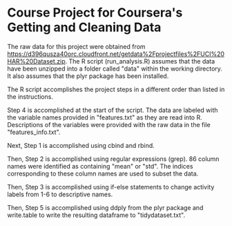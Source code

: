 Course Project for Coursera's Getting and Cleaning Data
=======

The raw data for this project were obtained from 
https://d396qusza40orc.cloudfront.net/getdata%2Fprojectfiles%2FUCI%20HAR%20Dataset.zip.
The R script (run_analysis.R) assumes that the data have been unzipped into a folder called "data" within the working directory.
It also assumes that the plyr package has been installed.

The R script accomplishes the project steps in a different order than listed in the instructions.

Step 4 is accomplished at the start of the script.
The data are labeled with the variable names provided in "features.txt" as they are read into R.
Descriptions of the variables were provided with the raw data in the file "features_info.txt".

Next, Step 1 is accomplished using cbind and rbind.

Then, Step 2 is accomplished using regular expressions (grep). 
86 column names were identified as containing "mean" or "std".
The indices corresponding to these column names are used to subset the data.

Then, Step 3 is accomplished using if-else statements to change activity labels from 1-6 to descriptive names.

Then, Step 5 is accomplished using ddply from the plyr package and write.table to write the resulting dataframe to "tidydataset.txt".
